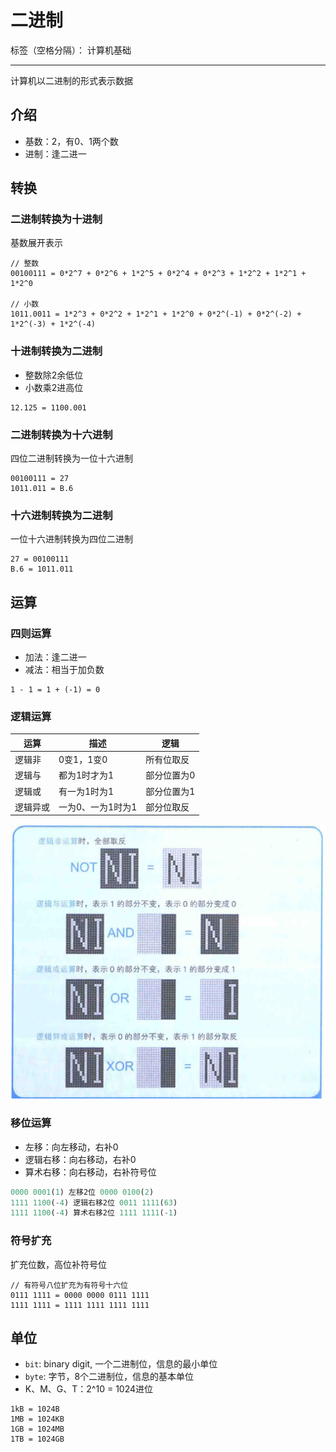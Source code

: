 # 二进制

标签（空格分隔）： 计算机基础

---

计算机以二进制的形式表示数据

## 介绍

* 基数：2，有0、1两个数
* 进制：逢二进一

## 转换

### 二进制转换为十进制

基数展开表示

```
// 整数
00100111 = 0*2^7 + 0*2^6 + 1*2^5 + 0*2^4 + 0*2^3 + 1*2^2 + 1*2^1 + 1*2^0

// 小数
1011.0011 = 1*2^3 + 0*2^2 + 1*2^1 + 1*2^0 + 0*2^(-1) + 0*2^(-2) + 1*2^(-3) + 1*2^(-4)
```

### 十进制转换为二进制

* 整数除2余低位
* 小数乘2进高位

```
12.125 = 1100.001
```

### 二进制转换为十六进制

四位二进制转换为一位十六进制

```
00100111 = 27
1011.011 = B.6
```

### 十六进制转换为二进制

一位十六进制转换为四位二进制

```
27 = 00100111
B.6 = 1011.011
```

## 运算

### 四则运算

* 加法：逢二进一
* 减法：相当于加负数

```
1 - 1 = 1 + (-1) = 0
```

### 逻辑运算

| 运算 | 描述 | 逻辑 |
| --- | --- | --- |
| 逻辑非 | 0变1，1变0 | 所有位取反 |
| 逻辑与 | 都为1时才为1 | 部分位置为0 |
| 逻辑或 | 有一为1时为1 | 部分位置为1 |
| 逻辑异或 | 一为0、一为1时为1 | 部分位取反 |

![逻辑运算](https://raw.githubusercontent.com/wchaochao/images/master/gitbook-computer-base/binary-logic.png)

### 移位运算

* 左移：向左移动，右补0
* 逻辑右移：向右移动，右补0
* 算术右移：向右移动，右补符号位

```javascript
0000 0001(1) 左移2位 0000 0100(2)
1111 1100(-4) 逻辑右移2位 0011 1111(63)
1111 1100(-4) 算术右移2位 1111 1111(-1)
```

### 符号扩充

扩充位数，高位补符号位

```
// 有符号八位扩充为有符号十六位
0111 1111 = 0000 0000 0111 1111
1111 1111 = 1111 1111 1111 1111
```

## 单位

* `bit`: binary digit, 一个二进制位，信息的最小单位
* `byte`: 字节，8个二进制位，信息的基本单位
* K、M、G、T：2^10 = 1024进位

```
1kB = 1024B
1MB = 1024KB
1GB = 1024MB
1TB = 1024GB
```
